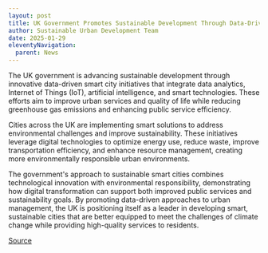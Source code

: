 ```yaml
---
layout: post
title: UK Government Promotes Sustainable Development Through Data-Driven Smart Cities
author: Sustainable Urban Development Team
date: 2025-01-29
eleventyNavigation:
  parent: News
---
```


The UK government is advancing sustainable development through innovative data-driven smart city initiatives that integrate data analytics, Internet of Things (IoT), artificial intelligence, and smart technologies. These efforts aim to improve urban services and quality of life while reducing greenhouse gas emissions and enhancing public service efficiency.

Cities across the UK are implementing smart solutions to address environmental challenges and improve sustainability. These initiatives leverage digital technologies to optimize energy use, reduce waste, improve transportation efficiency, and enhance resource management, creating more environmentally responsible urban environments.

The government's approach to sustainable smart cities combines technological innovation with environmental responsibility, demonstrating how digital transformation can support both improved public services and sustainability goals. By promoting data-driven approaches to urban management, the UK is positioning itself as a leader in developing smart, sustainable cities that are better equipped to meet the challenges of climate change while providing high-quality services to residents.

[Source](https://www.techuk.org/resource/the-blueprint-for-data-driven-smarter-state-sustainable-cities-of-the-future.html)
